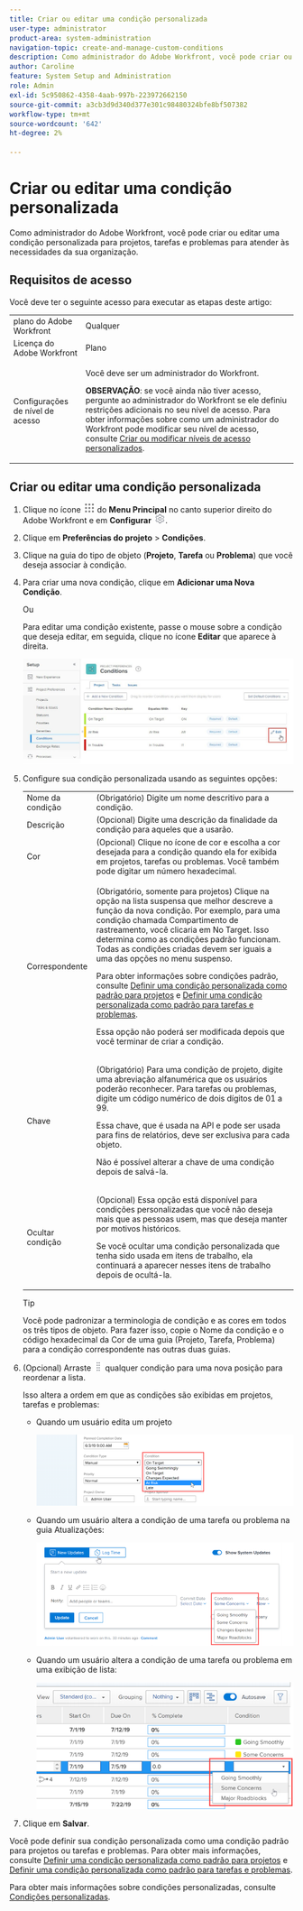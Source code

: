```yaml
---
title: Criar ou editar uma condição personalizada
user-type: administrator
product-area: system-administration
navigation-topic: create-and-manage-custom-conditions
description: Como administrador do Adobe Workfront, você pode criar ou editar uma condição personalizada para projetos, tarefas e problemas para atender às necessidades da sua organização.
author: Caroline
feature: System Setup and Administration
role: Admin
exl-id: 5c950862-4358-4aab-997b-223972662150
source-git-commit: a3cb3d9d340d377e301c98480324bfe8bf507382
workflow-type: tm+mt
source-wordcount: '642'
ht-degree: 2%

---
```


# Criar ou editar uma condição personalizada

Como administrador do Adobe Workfront, você pode criar ou editar uma condição personalizada para projetos, tarefas e problemas para atender às necessidades da sua organização.

## Requisitos de acesso

Você deve ter o seguinte acesso para executar as etapas deste artigo:

<table style="table-layout:auto"> 
 <col> 
 <col> 
 <tbody> 
  <tr> 
   <td>plano do Adobe Workfront</td> 
   <td>Qualquer</td> 
  </tr> 
  <tr> 
   <td>Licença do Adobe Workfront</td> 
   <td>Plano</td> 
  </tr> 
  <tr> 
   <td>Configurações de nível de acesso</td> 
   <td> <p>Você deve ser um administrador do Workfront.</p> <p><b>OBSERVAÇÃO</b>: se você ainda não tiver acesso, pergunte ao administrador do Workfront se ele definiu restrições adicionais no seu nível de acesso. Para obter informações sobre como um administrador do Workfront pode modificar seu nível de acesso, consulte <a href="../../../administration-and-setup/add-users/configure-and-grant-access/create-modify-access-levels.md" class="MCXref xref">Criar ou modificar níveis de acesso personalizados</a>.</p> </td> 
  </tr> 
 </tbody> 
</table>

## Criar ou editar uma condição personalizada

1. Clique no ícone ![](assets/main-menu-icon.png) do **Menu Principal** no canto superior direito do Adobe Workfront e em **Configurar** ![](assets/gear-icon-settings.png).

1. Clique em **Preferências do projeto** > **Condições**.

1. Clique na guia do tipo de objeto (**Projeto**, **Tarefa** ou **Problema**) que você deseja associar à condição.

1. Para criar uma nova condição, clique em **Adicionar uma Nova Condição**.

   Ou

   Para editar uma condição existente, passe o mouse sobre a condição que deseja editar, em seguida, clique no ícone **Editar** que aparece à direita.

   ![](assets/custom-condition-edit-nwe.jpg)

1. Configure sua condição personalizada usando as seguintes opções:

   <table style="table-layout:auto"> 
    <col> 
    <col> 
    <tbody> 
     <tr> 
      <td>Nome da condição</td> 
      <td>(Obrigatório) Digite um nome descritivo para a condição.</td> 
     </tr> 
     <tr> 
      <td>Descrição</td> 
      <td>(Opcional) Digite uma descrição da finalidade da condição para aqueles que a usarão.</td> 
     </tr> 
     <tr> 
      <td>Cor</td> 
      <td>(Opcional) Clique no ícone de cor e escolha a cor desejada para a condição quando ela for exibida em projetos, tarefas ou problemas. Você também pode digitar um número hexadecimal.</td> 
     </tr> 
     <tr> 
      <td>Correspondente </td> 
      <td><p>(Obrigatório, somente para projetos) Clique na opção na lista suspensa que melhor descreve a função da nova condição. Por exemplo, para uma condição chamada Compartimento de rastreamento, você clicaria em No Target. Isso determina como as condições padrão funcionam. Todas as condições criadas devem ser iguais a uma das opções no menu suspenso.</p>
      <p>Para obter informações sobre condições padrão, consulte <a href="../../../administration-and-setup/customize-workfront/create-manage-custom-conditions/set-custom-condition-default-projects.md" class="MCXref xref">Definir uma condição personalizada como padrão para projetos</a> e <a href="../../../administration-and-setup/customize-workfront/create-manage-custom-conditions/set-custom-condition-default-tasks-issues.md" class="MCXref xref">Definir uma condição personalizada como padrão para tarefas e problemas</a>.</p>
      <p>Essa opção não poderá ser modificada depois que você terminar de criar a condição.</p></td> 
     </tr> 
     <tr> 
      <td>Chave</td> 
      <td><p>(Obrigatório) Para uma condição de projeto, digite uma abreviação alfanumérica que os usuários poderão reconhecer. Para tarefas ou problemas, digite um código numérico de dois dígitos de 01 a 99. </p>
      <p>Essa chave, que é usada na API e pode ser usada para fins de relatórios, deve ser exclusiva para cada objeto.</p>
      <p>Não é possível alterar a chave de uma condição depois de salvá-la. </p></td> 
     </tr> 
     <tr> 
      <td>Ocultar condição</td> 
      <td><p>(Opcional) Essa opção está disponível para condições personalizadas que você não deseja mais que as pessoas usem, mas que deseja manter por motivos históricos. </p>
      <p>Se você ocultar uma condição personalizada que tenha sido usada em itens de trabalho, ela continuará a aparecer nesses itens de trabalho depois de ocultá-la. </p></td> 
     </tr> 
    </tbody> 
   </table>

   >[!TIP]
   >
   >Você pode padronizar a terminologia de condição e as cores em todos os três tipos de objeto. Para fazer isso, copie o Nome da condição e o código hexadecimal da Cor de uma guia (Projeto, Tarefa, Problema) para a condição correspondente nas outras duas guias.

1. (Opcional) Arraste ![](assets/move-icon---dots.png) qualquer condição para uma nova posição para reordenar a lista.

   Isso altera a ordem em que as condições são exibidas em projetos, tarefas e problemas:

   * Quando um usuário edita um projeto

     ![](assets/change-condition-edit-project.png)

   * Quando um usuário altera a condição de uma tarefa ou problema na guia Atualizações:

     ![](assets/change-condition-update-comment.png)

   * Quando um usuário altera a condição de uma tarefa ou problema em uma exibição de lista:

     ![](assets/change-conditions-list-dropdown-only.png)

1. Clique em **Salvar**.

Você pode definir sua condição personalizada como uma condição padrão para projetos ou tarefas e problemas. Para obter mais informações, consulte [Definir uma condição personalizada como padrão para projetos](../../../administration-and-setup/customize-workfront/create-manage-custom-conditions/set-custom-condition-default-projects.md) e [Definir uma condição personalizada como padrão para tarefas e problemas](../../../administration-and-setup/customize-workfront/create-manage-custom-conditions/set-custom-condition-default-tasks-issues.md).

Para obter mais informações sobre condições personalizadas, consulte [Condições personalizadas](../../../administration-and-setup/customize-workfront/create-manage-custom-conditions/custom-conditions.md).
